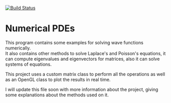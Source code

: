 [![Build Status](https://travis-ci.org/cdalvaro/Vibration-Normal-Modes-2D.svg?branch=version-2.0%2Frewrite_vector_class)](https://travis-ci.org/cdalvaro/Vibration-Normal-Modes-2D)

# Numerical PDEs

This program contains some examples for solving wave functions numerically.  
It also contains other methods to solve Laplace's and Poisson's equations, it can compute eigenvalues and eigenvectors for matrices, also it can solve systems of equations.

This project uses a custom matrix class to perform all the operations as well as an OpenGL class to plot the results in real time.

I will update this file soon with more information about the project, giving some explanations about the methods used on it.
